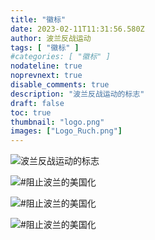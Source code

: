 ```yaml
---
title: "徽标"
date: 2023-02-11T11:31:56.580Z
author: 波兰反战运动
tags: [ "徽标" ]
#categories: [ "徽标" ]
nodateline: true
noprevnext: true
disable_comments: true
description: "波兰反战运动的标志"
draft: false
toc: true
thumbnail: "logo.png"
images: ["Logo_Ruch.png"]
---
```


![波兰反战运动的标志](/PRA.jpeg)

![#阻止波兰的美国化](/SAP-1.jpeg)

![#阻止波兰的美国化](/SAP2.jpeg)

![#阻止波兰的美国化](/SAP3.jpeg)
